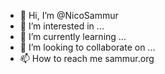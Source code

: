 - 👋 Hi, I’m @NicoSammur
- 👀 I’m interested in ...
- 🌱 I’m currently learning ...
- 💞️ I’m looking to collaborate on ...
- 📫 How to reach me sammur.org

<!---
NicoSammur/NicoSammur is a ✨ special ✨ repository because its `README.md` (this file) appears on your GitHub profile.
You can click the Preview link to take a look at your changes.
--->

